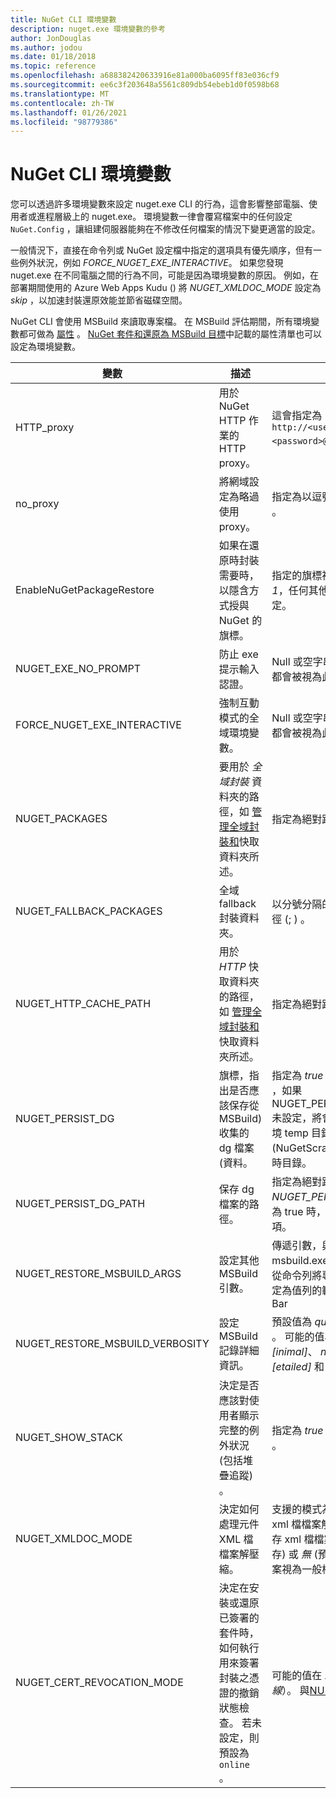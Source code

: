 ```yaml
---
title: NuGet CLI 環境變數
description: nuget.exe 環境變數的參考
author: JonDouglas
ms.author: jodou
ms.date: 01/18/2018
ms.topic: reference
ms.openlocfilehash: a688382420633916e81a000ba6095ff83e036cf9
ms.sourcegitcommit: ee6c3f203648a5561c809db54ebeb1d0f0598b68
ms.translationtype: MT
ms.contentlocale: zh-TW
ms.lasthandoff: 01/26/2021
ms.locfileid: "98779386"
---
```

# <a name="nuget-cli-environment-variables"></a>NuGet CLI 環境變數

您可以透過許多環境變數來設定 nuget.exe CLI 的行為，這會影響整部電腦、使用者或進程層級上的 nuget.exe。 環境變數一律會覆寫檔案中的任何設定 `NuGet.Config` ，讓組建伺服器能夠在不修改任何檔案的情況下變更適當的設定。

一般情況下，直接在命令列或 NuGet 設定檔中指定的選項具有優先順序，但有一些例外狀況，例如 *FORCE_NUGET_EXE_INTERACTIVE*。 如果您發現 nuget.exe 在不同電腦之間的行為不同，可能是因為環境變數的原因。 例如，在部署期間使用的 Azure Web Apps Kudu () 將 *NUGET_XMLDOC_MODE* 設定為 *skip* ，以加速封裝還原效能並節省磁碟空間。

NuGet CLI 會使用 MSBuild 來讀取專案檔。 在 MSBuild 評估期間，所有環境變數都可做為 [屬性](/visualstudio/msbuild/msbuild-command-line-reference) 。
[NuGet 套件和還原為 MSBuild 目標](../msbuild-targets.md#restore-properties)中記載的屬性清單也可以設定為環境變數。

| 變數 | 描述 | 備註 |
| --- | --- | --- |
| HTTP_proxy | 用於 NuGet HTTP 作業的 HTTP proxy。 | 這會指定為 `http://<username>:<password>@proxy.com` 。 |
| no_proxy | 將網域設定為略過使用 proxy。 | 指定為以逗號分隔的網域 (，) 。 |
| EnableNuGetPackageRestore | 如果在還原時封裝需要時，以隱含方式授與 NuGet 的旗標。 | 指定的旗標被視為 *true* 或 *1*，任何其他值視為旗標未設定。 |
| NUGET_EXE_NO_PROMPT | 防止 exe 提示輸入認證。 | Null 或空字串以外的任何值都會被視為此旗標 set/true。 |
| FORCE_NUGET_EXE_INTERACTIVE | 強制互動模式的全域環境變數。 | Null 或空字串以外的任何值都會被視為此旗標 set/true。 |
| NUGET_PACKAGES | 要用於 *全域封裝* 資料夾的路徑，如 [管理全域封裝和](../../consume-packages/managing-the-global-packages-and-cache-folders.md)快取資料夾所述。 | 指定為絕對路徑。 |
| NUGET_FALLBACK_PACKAGES | 全域 fallback 封裝資料夾。 | 以分號分隔的絕對資料夾路徑 (; ) 。 |
| NUGET_HTTP_CACHE_PATH | 用於 *HTTP* 快取資料夾的路徑，如 [管理全域封裝和](../../consume-packages/managing-the-global-packages-and-cache-folders.md)快取資料夾所述。 | 指定為絕對路徑。 |
| NUGET_PERSIST_DG | 旗標，指出是否應該保存從 MSBuild) 收集的 dg 檔案 (資料。 | 指定為 *true* 或 *false* (預設) ，如果 NUGET_PERSIST_DG_PATH 未設定，將會儲存到目前環境 temp 目錄) 中 (NuGetScratch 資料夾的臨時目錄。 |
| NUGET_PERSIST_DG_PATH | 保存 dg 檔案的路徑。 | 指定為絕對路徑，只有在 *NUGET_PERSIST_DG* 設定為 true 時，才會使用此選項。 |
| NUGET_RESTORE_MSBUILD_ARGS | 設定其他 MSBuild 引數。 | 傳遞引數，與您傳遞它們給 msbuild.exe 的方式相同。 從命令列將專案屬性 Foo 設定為值列的範例為/p： Foo = Bar |
| NUGET_RESTORE_MSBUILD_VERBOSITY | 設定 MSBuild 記錄詳細資訊。 | 預設值為 *quiet* ( "/v： q" ) 。 可能的值為 *q [uiet]*、 *m [inimal]*、 *n [ormal]*、 *d [etailed]* 和 *診斷 [nostic]*。 |
| NUGET_SHOW_STACK | 決定是否應該對使用者顯示完整的例外狀況 (包括堆疊追蹤) 。 | 指定為 *true* 或 *false* (預設) 。 |
| NUGET_XMLDOC_MODE | 決定如何處理元件 XML 檔檔案解壓縮。 | 支援的模式為 *skip* (不要將 xml 檔檔案解壓縮) 、將 (儲存 xml 檔檔案 *壓縮* 成 zip 封存) 或 *無* (預設，將 xml 檔檔案視為一般檔案) 。 |
| NUGET_CERT_REVOCATION_MODE | 決定在安裝或還原已簽署的套件時，如何執行用來簽署封裝之憑證的撤銷狀態檢查。 若未設定，則預設為 `online` 。| 可能的值在 *線上* (預設) （ *離線*）。  與[NU3028](../errors-and-warnings/NU3028.md)相關 |

